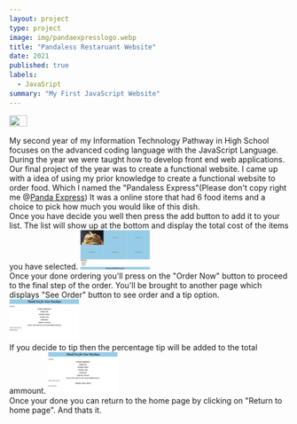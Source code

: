```yaml
---
layout: project
type: project
image: img/pandaexpresslogo.webp
title: "Pandaless Restaruant Website"
date: 2021
published: true
labels:
  - JavaSript
summary: "My First JavaScript Website"
---
```

<img src ="../img/RestaurantSC.png" width = "25%" height = "25%">
<p>
  My second year of my Information Technology Pathway in High School focuses on the advanced coding language with the JavaScript Language. During the year we were taught how to develop front end web applications. Our final project of the year was to create a functional website. I came up with a idea of using my prior knowledge to create a functional website to order food. Which I named the "Pandaless Express"(Please don't copy right me @<a href ="https://www.pandaexpress.com">Panda Express</a>) It was a online store that had 6 food items and a choice to pick how much you would like of this dish. 
<br>
Once you have decide you well then press the add button to add it to your list. The list will show up at the bottom and display the total cost of the items you have selected. 
<img src ="../img/Restaurantorder.png" width = "25%" height = "25%">
<br>
Once your done ordering you'll press on the "Order Now" button to proceed to the final step of the order. You'll be brought to another page which displays "See Order" button to see order and a tip option. 
<img src="../img/PurchaseSC.png" width = "25%" height = "25%">
<br>
If you decide to tip then the percentage tip will be added to the total ammount. 
<img src="../img/TipSC.png" width = "25%" height = "25%">
<br>
Once your done you can return to the home page by clicking on "Return to home page". And thats it. 
</p>

